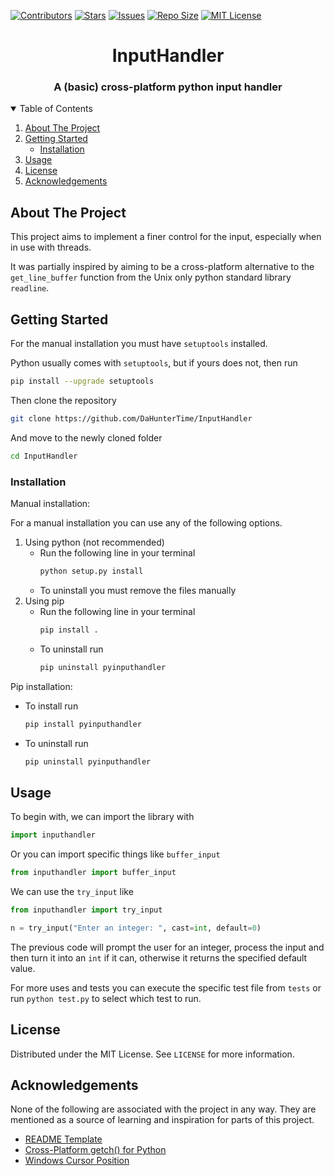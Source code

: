 <!-- Shields -->
[![Contributors][contributors-shield]][contributors-url]
[![Stars][stars-shield]][stars-url]
[![Issues][issues-shield]][issues-url]
[![Repo Size][repo-size-shield]][repo-size-url]
[![MIT License][license-shield]][license-url]

<h1 align="center">InputHandler</h1>
<h3 align="center">A (basic) cross-platform python input handler</h3>

<!-- Table of Contents -->
<details open="open">
    <summary>Table of Contents</summary>
    <ol>
        <li>
            <a href="#about-the-project">About The Project</a>
        </li>
        <li>
            <a href="#getting-started">Getting Started</a>
            <ul>
                <li><a href="#installation">Installation</a></li>
            </ul>
        </li>
        <li>
            <a href="#usage">Usage</a>
        </li>
        <li>
            <a href="#license">License</a>
        </li>
        <li>
            <a href="#acknowledgements">Acknowledgements</a>
        </li>
    </ol>
</details>

<!-- About the Project -->
## About The Project

This project aims to implement a finer control for the input, especially when in use with threads.

It was partially inspired by aiming to be a cross-platform alternative to the `get_line_buffer` 
function from the Unix only python standard library `readline`.

<!-- Getting Started -->
## Getting Started

For the manual installation you must have `setuptools` installed.

Python usually comes with `setuptools`, but if yours does not, then run
  ```sh
  pip install --upgrade setuptools
  ```

Then clone the repository
  ```sh
  git clone https://github.com/DaHunterTime/InputHandler
  ```

And move to the newly cloned folder
  ```sh
  cd InputHandler
  ```

### Installation

Manual installation:

For a manual installation you can use any of the following options.

1. Using python (not recommended)
    * Run the following line in your terminal
      ```sh
      python setup.py install
      ```
    * To uninstall you must remove the files manually
2. Using pip
    * Run the following line in your terminal
      ```sh
      pip install .
      ```
    * To uninstall run
      ```sh
      pip uninstall pyinputhandler
      ```

Pip installation:

* To install run
  ```sh
  pip install pyinputhandler
  ```
* To uninstall run
  ```sh
  pip uninstall pyinputhandler
  ```

<!-- Usage Examples -->
## Usage

To begin with, we can import the library with
  ```python
  import inputhandler
  ```

Or you can import specific things like `buffer_input`
  ```python
  from inputhandler import buffer_input
  ```

We can use the `try_input` like
  ```python
  from inputhandler import try_input

  n = try_input("Enter an integer: ", cast=int, default=0)
  ```

The previous code will prompt the user for an integer, process the input and then turn it into an 
`int` if it can, otherwise it returns the specified default value.

For more uses and tests you can execute the specific test file from `tests` or run `python test.py` 
to select which test to run.

<!-- License -->
## License

Distributed under the MIT License. See `LICENSE` for more information.

<!-- Acknowledgements -->
## Acknowledgements

None of the following are associated with the project in any way. They are mentioned as a source of 
learning and inspiration for parts of this project.

* [README Template](https://github.com/othneildrew/Best-README-Template)
* [Cross-Platform getch() for Python](https://gist.github.com/jfktrey/8928865)
* [Windows Cursor Position](https://github.com/tartley/colorama/blob/master/colorama/win32.py)

<!-- Links -->
[contributors-shield]: https://img.shields.io/github/contributors/DaHunterTime/InputHandler.svg?style=for-the-badge
[contributors-url]: https://github.com/DaHunterTime/InputHandler/graphs/contributors
[stars-shield]: https://img.shields.io/github/stars/DaHunterTime/InputHandler.svg?style=for-the-badge
[stars-url]: https://github.com/DaHunterTime/InputHandler/stargazers
[issues-shield]: https://img.shields.io/github/issues/DaHunterTime/InputHandler.svg?style=for-the-badge
[issues-url]: https://github.com/DaHunterTime/InputHandler/issues
[repo-size-shield]: https://img.shields.io/github/repo-size/DaHunterTime/InputHandler.svg?style=for-the-badge
[repo-size-url]: https://github.com/DaHunterTime/InputHandler/archive/refs/heads/main.zip
[license-shield]: https://img.shields.io/github/license/DaHunterTime/InputHandler.svg?style=for-the-badge
[license-url]: https://github.com/DaHunterTime/InputHandler/blob/main/LICENSE
